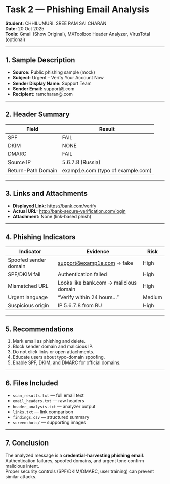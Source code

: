 # Task 2 — Phishing Email Analysis

**Student:** CHHILUMURI. SREE RAM SAI CHARAN  
**Date:** 20 Oct 2025  
**Tools:** Gmail (Show Original), MXToolbox Header Analyzer, VirusTotal (optional)

---

## 1. Sample Description
- **Source:** Public phishing sample (mock)  
- **Subject:** Urgent – Verify Your Account Now  
- **Sender Display Name:** Support Team  
- **Sender Email:** support@.com  
- **Recipient:** ramcharan@.com  

---

## 2. Header Summary
| Field | Result |
|-------|--------|
| SPF | FAIL |
| DKIM | NONE |
| DMARC | FAIL |
| Source IP | 5.6.7.8 (Russia) |
| Return-Path Domain | examp1e.com (typo of example.com) |

---

## 3. Links and Attachments
- **Displayed Link:** https://bank.com/verify  
- **Actual URL:** http://bank-secure-verification.com/login  
- **Attachment:** None (link-based phish)

---

## 4. Phishing Indicators
| Indicator | Evidence | Risk |
|------------|-----------|------|
| Spoofed sender domain | support@examp1e.com → fake | High |
| SPF/DKIM fail | Authentication failed | High |
| Mismatched URL | Looks like bank.com → malicious domain | High |
| Urgent language | “Verify within 24 hours…” | Medium |
| Suspicious origin | IP 5.6.7.8 from RU | High |

---

## 5. Recommendations
1. Mark email as phishing and delete.  
2. Block sender domain and malicious IP.  
3. Do not click links or open attachments.  
4. Educate users about typo-domain spoofing.  
5. Enable SPF, DKIM, and DMARC for official domains.

---

## 6. Files Included
- `scan_results.txt` — full email text  
- `email_headers.txt` — raw headers  
- `header_analysis.txt` — analyzer output  
- `links.txt` — link comparison  
- `findings.csv` — structured summary  
- `screenshots/` — supporting images  

---

## 7. Conclusion
The analyzed message is a **credential-harvesting phishing email**.  
Authentication failures, spoofed domains, and urgent tone confirm malicious intent.  
Proper security controls (SPF/DKIM/DMARC, user training) can prevent similar attacks.
